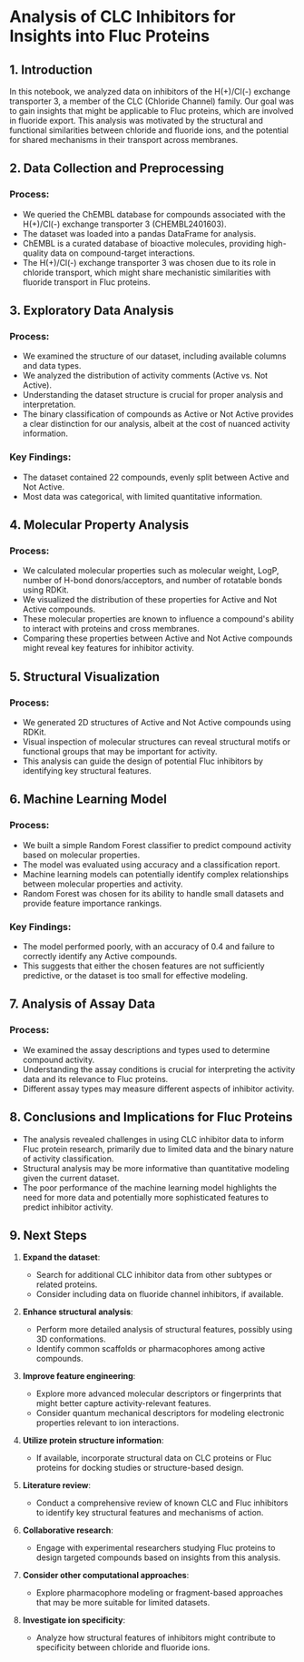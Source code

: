 # Analysis of CLC Inhibitors for Insights into Fluc Proteins

## 1. Introduction

In this notebook, we analyzed data on inhibitors of the H(+)/Cl(-) exchange transporter 3, a member of the CLC (Chloride Channel) family. Our goal was to gain insights that might be applicable to Fluc proteins, which are involved in fluoride export. This analysis was motivated by the structural and functional similarities between chloride and fluoride ions, and the potential for shared mechanisms in their transport across membranes.

## 2. Data Collection and Preprocessing

### Process:
- We queried the ChEMBL database for compounds associated with the H(+)/Cl(-) exchange transporter 3 (CHEMBL2401603).
- The dataset was loaded into a pandas DataFrame for analysis.
- ChEMBL is a curated database of bioactive molecules, providing high-quality data on compound-target interactions.
- The H(+)/Cl(-) exchange transporter 3 was chosen due to its role in chloride transport, which might share mechanistic similarities with fluoride transport in Fluc proteins.

## 3. Exploratory Data Analysis

### Process:
- We examined the structure of our dataset, including available columns and data types.
- We analyzed the distribution of activity comments (Active vs. Not Active).
- Understanding the dataset structure is crucial for proper analysis and interpretation.
- The binary classification of compounds as Active or Not Active provides a clear distinction for our analysis, albeit at the cost of nuanced activity information.

### Key Findings:
- The dataset contained 22 compounds, evenly split between Active and Not Active.
- Most data was categorical, with limited quantitative information.

## 4. Molecular Property Analysis

### Process:
- We calculated molecular properties such as molecular weight, LogP, number of H-bond donors/acceptors, and number of rotatable bonds using RDKit.
- We visualized the distribution of these properties for Active and Not Active compounds.
- These molecular properties are known to influence a compound's ability to interact with proteins and cross membranes.
- Comparing these properties between Active and Not Active compounds might reveal key features for inhibitor activity.

## 5. Structural Visualization

### Process:
- We generated 2D structures of Active and Not Active compounds using RDKit.
- Visual inspection of molecular structures can reveal structural motifs or functional groups that may be important for activity.
- This analysis can guide the design of potential Fluc inhibitors by identifying key structural features.

## 6. Machine Learning Model

### Process:
- We built a simple Random Forest classifier to predict compound activity based on molecular properties.
- The model was evaluated using accuracy and a classification report.
- Machine learning models can potentially identify complex relationships between molecular properties and activity.
- Random Forest was chosen for its ability to handle small datasets and provide feature importance rankings.

### Key Findings:
- The model performed poorly, with an accuracy of 0.4 and failure to correctly identify any Active compounds.
- This suggests that either the chosen features are not sufficiently predictive, or the dataset is too small for effective modeling.

## 7. Analysis of Assay Data

### Process:
- We examined the assay descriptions and types used to determine compound activity.
- Understanding the assay conditions is crucial for interpreting the activity data and its relevance to Fluc proteins.
- Different assay types may measure different aspects of inhibitor activity.

## 8. Conclusions and Implications for Fluc Proteins

- The analysis revealed challenges in using CLC inhibitor data to inform Fluc protein research, primarily due to limited data and the binary nature of activity classification.
- Structural analysis may be more informative than quantitative modeling given the current dataset.
- The poor performance of the machine learning model highlights the need for more data and potentially more sophisticated features to predict inhibitor activity.

## 9. Next Steps

1. **Expand the dataset**: 
   - Search for additional CLC inhibitor data from other subtypes or related proteins.
   - Consider including data on fluoride channel inhibitors, if available.

2. **Enhance structural analysis**: 
   - Perform more detailed analysis of structural features, possibly using 3D conformations.
   - Identify common scaffolds or pharmacophores among active compounds.

3. **Improve feature engineering**: 
   - Explore more advanced molecular descriptors or fingerprints that might better capture activity-relevant features.
   - Consider quantum mechanical descriptors for modeling electronic properties relevant to ion interactions.

4. **Utilize protein structure information**: 
   - If available, incorporate structural data on CLC proteins or Fluc proteins for docking studies or structure-based design.

5. **Literature review**: 
   - Conduct a comprehensive review of known CLC and Fluc inhibitors to identify key structural features and mechanisms of action.

6. **Collaborative research**: 
   - Engage with experimental researchers studying Fluc proteins to design targeted compounds based on insights from this analysis.

7. **Consider other computational approaches**: 
   - Explore pharmacophore modeling or fragment-based approaches that may be more suitable for limited datasets.

8. **Investigate ion specificity**: 
   - Analyze how structural features of inhibitors might contribute to specificity between chloride and fluoride ions.
